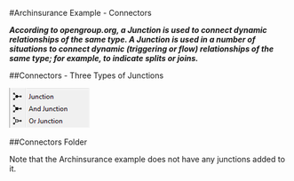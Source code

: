 #Archinsurance Example - Connectors

***According to opengroup.org, a Junction is used to connect dynamic relationships of the same type. A Junction is used in a number of situations to connect dynamic (triggering or flow) relationships of the same type; for example, to indicate splits or joins.***


##Connectors - Three Types of Junctions

![Connectors - Three Types of Junctions](img/17.png)


##Connectors Folder

Note that the Archinsurance example does not have any junctions added to it.

